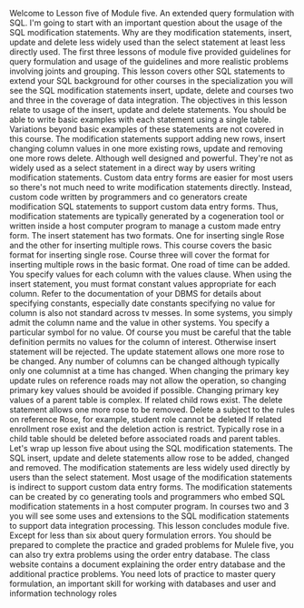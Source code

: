 Welcome to Lesson five of Module five. An extended query formulation with SQL. I'm going to start with an important question about the usage of the SQL modification statements. Why are they modification statements, insert, update and delete less widely used than the select statement at least less directly used. The first three lessons of module five provided guidelines for query formulation and usage of the guidelines and more realistic problems involving joints and grouping. This lesson covers other SQL statements to extend your SQL background for other courses in the specialization you will see the SQL modification statements insert, update, delete and courses two and three in the coverage of data integration. The objectives in this lesson relate to usage of the insert, update and delete statements. You should be able to write basic examples with each statement using a single table. Variations beyond basic examples of these statements are not covered in this course. The modification statements support adding new rows, insert changing column values in one more existing rows, update and removing one more rows delete. Although well designed and powerful. They're not as widely used as a select statement in a direct way by users writing modification statements. Custom data entry forms are easier for most users so there's not much need to write modification statements directly. Instead, custom code written by programmers and co generators create modification SQL statements to support custom data entry forms. Thus, modification statements are typically generated by a cogeneration tool or written inside a host computer program to manage a custom made entry form. The insert statement has two formats. One for inserting single Rose and the other for inserting multiple rows. This course covers the basic format for inserting single rose. Course three will cover the format for inserting multiple rows in the basic format. One road of time can be added. You specify values for each column with the values clause. When using the insert statement, you must format constant values appropriate for each column. Refer to the documentation of your DBMS for details about specifying constants, especially date constants specifying no value for column is also not standard across tv messes. In some systems, you simply admit the column name and the value in other systems. You specify a particular symbol for no value. Of course you must be careful that the table definition permits no values for the column of interest. Otherwise insert statement will be rejected. The update statement allows one more rose to be changed. Any number of columns can be changed although typically only one columnist at a time has changed. When changing the primary key update rules on reference roads may not allow the operation, so changing primary key values should be avoided if possible. Changing primary key values of a parent table is complex. If related child rows exist. The delete statement allows one more rose to be removed. Delete a subject to the rules on reference Rose, for example, student role cannot be deleted If related enrollment rose exist and the deletion action is restrict. Typically rose in a child table should be deleted before associated roads and parent tables. Let's wrap up lesson five about using the SQL modification statements. The SQL insert, update and delete statements allow rose to be added, changed and removed. The modification statements are less widely used directly by users than the select statement. Most usage of the modification statements is indirect to support custom data entry forms. The modification statements can be created by co generating tools and programmers who embed SQL modification statements in a host computer program. In courses two and 3 you will see some uses and extensions to the SQL modification statements to support data integration processing. This lesson concludes module five. Except for less than six about query formulation errors. You should be prepared to complete the practice and graded problems for Mulele five, you can also try extra problems using the order entry database. The class website contains a document explaining the order entry database and the additional practice problems. You need lots of practice to master query formulation, an important skill for working with databases and user and information technology roles